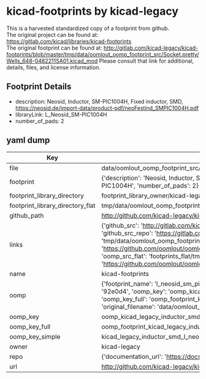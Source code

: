 # kicad-footprints by kicad-legacy  
This is a harvested standardized copy of a footprint from github.  
The original project can be found at:  
https://gitlab.com/kicad/libraries/kicad-footprints  
The original footprint can be found at:
http://gitlab.com/kicad-legacy/kicad-footprints/blob/master/tmp/data/oomlout_oomp_footprint_src/Socket.pretty/Wells_648-0482211SA01.kicad_mod
Please consult that link for additional, details, files, and license information.  
## Footprint Details
* description: Neosid, Inductor, SM-PIC1004H, Fixed inductor, SMD, https://neosid.de/import-data/product-pdf/neoFestind_SMPIC1004H.pdf  
* libraryLink: L_Neosid_SM-PIC1004H  
* number_of_pads: 2  
## yaml dump  
| Key | Value |  
| --- | --- |  
| file | data/oomlout_oomp_footprint_src/kicad-footprints/Inductor_SMD.pretty/L_Neosid_SM-PIC1004H.kicad_mod |  
| footprint | {'description': 'Neosid, Inductor, SM-PIC1004H, Fixed inductor, SMD, https://neosid.de/import-data/product-pdf/neoFestind_SMPIC1004H.pdf', 'libraryLink': 'L_Neosid_SM-PIC1004H', 'number_of_pads': 2} |  
| footprint_library_directory | footprint_library_owner/kicad-legacy_kicad-footprints |  
| footprint_library_directory_flat | tmp/data/oomlout_oomp_footprint_src/footprints_flat/kicad_legacy_inductor_smd_l_neosid_sm_pic1004h/working |  
| github_path | http://github.com/kicad-legacy/kicad-footprints/blob/master/tmp/data/oomlout_oomp_footprint_src/Inductor_SMD.pretty/L_Neosid_SM-PIC1004H.kicad_mod |  
| links | {'github_src': 'http://gitlab.com/kicad-legacy/kicad-footprints/blob/master/tmp/data/oomlout_oomp_footprint_src/Socket.pretty/Wells_648-0482211SA01.kicad_mod', 'github_src_repo': 'https://gitlab.com/kicad/libraries/kicad-footprints', 'oomp_bot': 'tmp/data/oomlout_oomp_footprint_src/footprints/kicad_legacy_inductor_smd_l_neosid_sm_pic1004h/working', 'oomp_bot_github': 'https://github.com/oomlout/oomlout_oomp_footprint_bot/tree/main/tmp/data/oomlout_oomp_footprint_src/footprints/kicad_legacy_inductor_smd_l_neosid_sm_pic1004h/working', 'oomp_src_flat': 'footprints_flat/tmp/data/oomlout_oomp_footprint_src/footprints_flat/kicad_legacy_inductor_smd_l_neosid_sm_pic1004h/working', 'oomp_src_flat_github': 'https://github.com/oomlout/oomlout_oomp_footprint_src/tree/main/tmp/data/oomlout_oomp_footprint_src/footprints_flat/kicad_legacy_inductor_smd_l_neosid_sm_pic1004h/working'} |  
| name | kicad-footprints |  
| oomp | {'footprint_name': 'l_neosid_sm_pic1004h', 'library_name': 'inductor_smd', 'md5': '92e0d420f6d81a58ab84e8912f460f66', 'md5_10': '92e0d420f6', 'md5_5': '92e0d', 'md5_6': '92e0d4', 'oomp_key': 'oomp_kicad_legacy_inductor_smd_l_neosid_sm_pic1004h', 'oomp_key_extra': 'oomp_footprint_kicad_legacy_inductor_smd_l_neosid_sm_pic1004h', 'oomp_key_full': 'oomp_footprint_kicad_legacy_inductor_smd_l_neosid_sm_pic1004h_92e0d4', 'oomp_key_simple': 'kicad_legacy_inductor_smd_l_neosid_sm_pic1004h', 'original_filename': 'data/oomlout_oomp_footprint_src/kicad-footprints/Inductor_SMD.pretty/L_Neosid_SM-PIC1004H.kicad_mod', 'owner_name': 'kicad_legacy'} |  
| oomp_key | oomp_kicad_legacy_inductor_smd_l_neosid_sm_pic1004h |  
| oomp_key_full | oomp_footprint_kicad_legacy_inductor_smd_l_neosid_sm_pic1004h |  
| oomp_key_simple | kicad_legacy_inductor_smd_l_neosid_sm_pic1004h |  
| owner | kicad-legacy |  
| repo | {'documentation_url': 'https://docs.github.com/rest/repos/repos#get-a-repository', 'message': 'Not Found'} |  
| url | http://github.com/kicad-legacy/kicad-footprints |  

